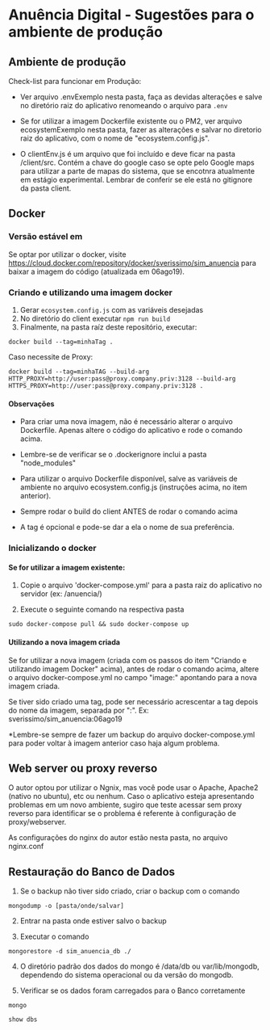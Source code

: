 # Anuência Digital - Sugestões para o ambiente de produção

## Ambiente de produção

Check-list para funcionar em Produção:

- Ver arquivo .envExemplo nesta pasta, faça as devidas alterações e salve no diretório raiz do aplicativo renomeando o arquivo para `.env`

- Se for utilizar a imagem Dockerfile existente ou o PM2, ver arquivo ecosystemExemplo nesta pasta, fazer as alterações e salvar no diretorio raiz do aplicativo, com o nome de "ecosystem.config.js".

- O clientEnv.js é um arquivo que foi incluído e deve ficar na pasta /client/src. Contém a chave do google caso se opte pelo Google maps para utilizar a parte de mapas do sistema, que se encotnra atualmente em estágio experimental. Lembrar de conferir se ele está no gitignore da pasta client.

## Docker

### Versão estável em

Se optar por utilizar o docker, visite https://cloud.docker.com/repository/docker/sverissimo/sim_anuencia para baixar a imagem do código (atualizada em 06ago19).

### Criando e utilizando uma imagem docker

1. Gerar `ecosystem.config.js` com as variáveis desejadas
2. No diretório do client executar `npm run build`
3. Finalmente, na pasta raíz deste repositório, executar:

```
docker build --tag=minhaTag .
```

Caso necessite de Proxy:
```
docker build --tag=minhaTAG --build-arg HTTP_PROXY=http://user:pass@proxy.company.priv:3128 --build-arg HTTPS_PROXY=http://user:pass@proxy.company.priv:3128 .
```

#### Observações

- Para criar uma nova imagem, não é necessário alterar o arquivo Dockerfile. Apenas altere o código do aplicativo e rode o comando acima.

- Lembre-se de verificar se o .dockerignore inclui a pasta "node_modules"

- Para utilizar o arquivo Dockerfile disponível, salve as variáveis de ambiente no arquivo ecosystem.config.js (instruções acima, no item anterior).

- Sempre rodar o build do client ANTES de rodar o comando acima

- A tag é opcional e pode-se dar a ela o nome de sua preferência.

### Inicializando o docker

#### Se for utilizar a imagem existente:

1. Copie o arquivo 'docker-compose.yml' para a pasta raiz do aplicativo no servidor (ex: /anuencia/)

2. Execute o seguinte comando na respectiva pasta

```
sudo docker-compose pull && sudo docker-compose up
```

#### Utilizando a nova imagem criada

Se for utilizar a nova imagem (criada com os passos do item "Criando e utilizando imagem Docker" acima), antes de rodar o comando acima, altere o arquivo docker-compose.yml no campo "image:" apontando para a nova imagem criada.

Se tiver sido criado uma tag, pode ser necessário acrescentar a tag depois do nome da imagem, separada por ":". Ex: sverissimo/sim_anuencia:06ago19

\*Lembre-se sempre de fazer um backup do arquivo docker-compose.yml para poder voltar à imagem anterior caso haja algum problema.

## Web server ou proxy reverso

O autor optou por utilizar o Ngnix, mas você pode usar o Apache, Apache2 (nativo no ubuntu), etc ou nenhum. Caso o aplicativo esteja apresentando problemas em um novo ambiente, sugiro que teste acessar sem proxy reverso para identificar se o problema é referente à configuração de proxy/webserver.

As configurações do nginx do autor estão nesta pasta, no arquivo nginx.conf

## Restauração do Banco de Dados

1. Se o backup não tiver sido criado, criar o backup com o comando

```
mongodump -o [pasta/onde/salvar]

```

2. Entrar na pasta onde estiver salvo o backup

3. Executar o comando

```
mongorestore -d sim_anuencia_db ./

```

4. O diretório padrão dos dados do mongo é /data/db ou var/lib/mongodb, dependendo do sistema operacional ou da versão do mongodb.

5) Verificar se os dados foram carregados para o Banco corretamente

```
mongo
```

```
show dbs
```
